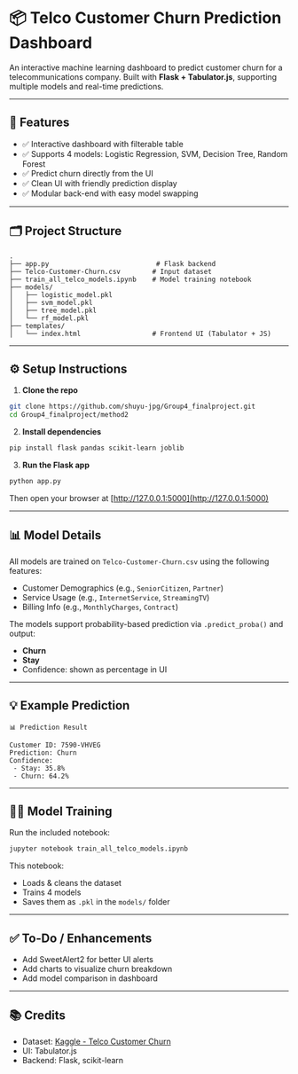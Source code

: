 
# 📦 Telco Customer Churn Prediction Dashboard

An interactive machine learning dashboard to predict customer churn for a telecommunications company. Built with **Flask + Tabulator.js**, supporting multiple models and real-time predictions.

---

## 📌 Features

- ✅ Interactive dashboard with filterable table
- ✅ Supports 4 models: Logistic Regression, SVM, Decision Tree, Random Forest
- ✅ Predict churn directly from the UI
- ✅ Clean UI with friendly prediction display
- ✅ Modular back-end with easy model swapping

---

## 🗂 Project Structure

```
.
├── app.py                           # Flask backend
├── Telco-Customer-Churn.csv        # Input dataset
├── train_all_telco_models.ipynb    # Model training notebook
├── models/
│   ├── logistic_model.pkl
│   ├── svm_model.pkl
│   ├── tree_model.pkl
│   └── rf_model.pkl
├── templates/
│   └── index.html                  # Frontend UI (Tabulator + JS)
```

---

## ⚙️ Setup Instructions

1. **Clone the repo**

```bash
git clone https://github.com/shuyu-jpg/Group4_finalproject.git
cd Group4_finalproject/method2
```

2. **Install dependencies**

```bash
pip install flask pandas scikit-learn joblib
```

3. **Run the Flask app**

```bash
python app.py
```

Then open your browser at [http://127.0.0.1:5000](http://127.0.0.1:5000)

---

## 📊 Model Details

All models are trained on `Telco-Customer-Churn.csv` using the following features:

- Customer Demographics (e.g., `SeniorCitizen`, `Partner`)
- Service Usage (e.g., `InternetService`, `StreamingTV`)
- Billing Info (e.g., `MonthlyCharges`, `Contract`)

The models support probability-based prediction via `.predict_proba()` and output:

- **Churn**
- **Stay**
- Confidence: shown as percentage in UI

---

## 💡 Example Prediction

```
📊 Prediction Result

Customer ID: 7590-VHVEG
Prediction: Churn
Confidence:
 - Stay: 35.8%
 - Churn: 64.2%
```

---

## 👨‍💻 Model Training

Run the included notebook:

```bash
jupyter notebook train_all_telco_models.ipynb
```

This notebook:
- Loads & cleans the dataset
- Trains 4 models
- Saves them as `.pkl` in the `models/` folder

---

## ✅ To-Do / Enhancements

- Add SweetAlert2 for better UI alerts
- Add charts to visualize churn breakdown
- Add model comparison in dashboard

---

## 📚 Credits

- Dataset: [Kaggle - Telco Customer Churn](https://www.kaggle.com/datasets/blastchar/telco-customer-churn)
- UI: Tabulator.js
- Backend: Flask, scikit-learn
